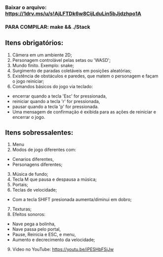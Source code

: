 
### Baixar o arquivo: https://1drv.ms/u/s!AjLFTDk6w8CijLduLin5bJjdzhpo1A
### PARA COMPILAR: make && ./Stack

## Itens obrigatórios: 

1. Câmera em um ambiente 2D;
2. Personagem controlável pelas setas ou 'WASD';
3.	Mundo finito. Exemplo: snake;
4.	Surgimento de paradas coletáveis em posições aleatórias;
5. Existência de obstáculos e paredes, que matem o personagem e façam o jogo reiniciar;
6.	Comandos básicos do jogo via teclado:
 * encerrar quando a tecla 'Esc' for pressionada,
 * reiniciar quando a tecla 'r' for pressionada,
 * pausar quando a tecla 'p' for pressionada.
 * Uma mensagem de confirmação é exibida para as ações de reiniciar e encerrar o jogo.


## Itens sobressalentes:

1. Menu
2. Modos de jogo diferentes com:
 * Cenarios diferentes,
 * Personagens diferentes;
3. Música de fundo;
4. Tecla M que pausa e despausa a música; 
5. Portais;
6. Teclas de velocidade;
 * Com a tecla SHIFT presionada aumenta/diminui em dobro;
7. Texturas;
8. Efeitos sonoros:
 * Nave pega a bolinha,
 * Nave passa pelo portal,
 * Pause, Reinicia e ESC, e menu,
 * Aumento e decrecimento da velocidade;
9. Video no YouTube: https://youtu.be/iPESHbFSjJw
